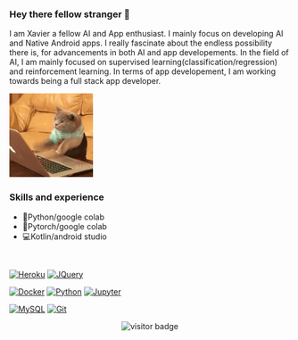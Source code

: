 ### Hey there fellow stranger 👋

I am Xavier a fellow AI and App enthusiast. I mainly focus on developing AI and Native Android apps. I really fascinate about the endless possibility there is, for 
advancements in both AI and app developements. In the field of AI, I am mainly focused on supervised learning(classification/regression) and reinforcement learning. In 
terms of app developement, I am working towards being a full stack app developer.

<img src="https://github.com/XtrollerX/XtrollerX/blob/main/2GU.gif" width="150px">
                                                                                         
### Skills and experience   
- 🐍Python/google colab                                                 
- 🤖Pytorch/google colab                                                                                                          
- 💻Kotlin/android studio                         


<br />

[![Heroku](https://img.shields.io/badge/-Heroku-gray?style=flat&logo=heroku&link=https://github.com/Vikingslord)](https://github.com/VikingslordVikingslordVikingslord) 
[![JQuery](https://img.shields.io/badge/-JQuery-blue?style=flat&logo=jquery&link=https://github.com/VikingslordVikingslord)](https://github.com/Vikingslord) 

[![Docker](https://img.shields.io/badge/-Docker-black?style=flat&logo=docker&link=https://github.com/Vikingslord)](https://github.com/Vikingslord) 
[![Python](https://img.shields.io/badge/Python-3776AB?style=for-the-badge&logo=python&logoColor=white)](https://github.com/Vikingslord) 
[![Jupyter](https://img.shields.io/badge/Made%20with-Jupyter-orange?style=for-the-badge&logo=Jupyter)](https://github.com/Vikingslord) 

[![MySQL](https://img.shields.io/badge/-MySQL-black?style=flat&logo=mysql&link=https://github.com/Vikingslord)](https://github.com/Vikingslord)
[![Git](https://img.shields.io/badge/-Git-black?style=flat&logo=git&link=https://github.com/Vikingslord)](https://github.com/Vikingslord) 

<p align='center'>
  <img src="https://visitor-badge.glitch.me/badge?page_id=Vikingslord.Vikingslord" alt="visitor badge"/>
</p>


                                                                                  

